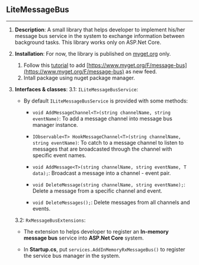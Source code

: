 ## LiteMessageBus
--- 

1. **Description**:
    A small library that helps developer to implement his/her message bus service in the system to exchange information between background tasks. This library works only on ASP.Net Core.

2. **Installation**:
    For now, the library is published on [myget.org](https://www.myget.org/feed/Packages/message-bus) only. 
    1. Follow this [tutorial](https://docs.myget.org/docs/walkthrough/getting-started-with-nuget) to add [https://www.myget.org/F/message-bus](https://www.myget.org/F/message-bus) as new feed.
    2. Intall package using nuget package manager.

3. **Interfaces & classes**:
    3.1: `ILiteMessageBusService`:

    - By default  `ILiteMessageBusService` is provided with some methods:
        - `void AddMessageChannel<T>(string channelName, string eventName)`: To add a message channel into message bus manager instance.
    
        - `IObservable<T> HookMessageChannel<T>(string channelName, string eventName)`: To catch to a message channel to listen to messages that are broadcasted through the channel with specific event names.
    
        - `void AddMessage<T>(string channelName, string eventName, T data);`: Broadcast a message into a channel - event pair.
    
        - `void DeleteMessage(string channelName, string eventName);`: Delete a message from a specific channel and event.
        
        - `void DeleteMessages();`: Delete messages from all channels and events.
    
    3.2: `RxMessageBusExtensions`:
    - The extension to helps developer to register an **In-memory message bus** service into **ASP.Net Core** system.
    
    - In **Startup.cs**, put `services.AddInMemoryRxMessageBus()` to register the service bus manager in the system.
